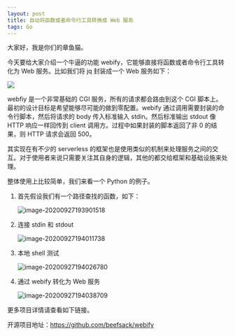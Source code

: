 ```yaml
---
layout: post
title: 自动将函数或者命令行工具转换成 Web 服务
tags: Go
---
```


大家好，我是你们的章鱼猫。

今天要给大家介绍一个牛逼的功能 webify，它能够直接将函数或者命令行工具转化为 Web 服务。比如我们将 jq 封装成一个 Web 服务如下：

![](/Users/zhupeng/Downloads/webnify.gif)

webfiy 是一个非常基础的 CGI 服务，所有的请求都会路由到这个 CGI 脚本上。最初的设计目标是希望能够尽可能的做到零配置。webify 通过调用需要封装的命令行脚本，然后将请求的 body 传入标准输入 stdin。然后标准输出 stdout 像 HTTP 响应一样回传到 client 调用方。过程中如果封装的脚本返回了非 0 的结果，则 HTTP 请求会返回 500。

其实现在有不少的 serverless 的框架也是使用类似的机制来处理服务之间的交互。对于使用者来说只需要关注其自身的逻辑，其他的都交给框架和基础设施来处理。

整体使用上比较简单，我们来看一个 Python 的例子。

1. 首先假设我们有一个路径查找的函数，如下：

   ![image-20200927193901518](https://raw.githubusercontent.com/ZhuPeng/pic/master/mac_github_images/compress_image-20200927193901518.png)

2. 连接 stdin 和 stdout

   ![image-20200927194011738](https://raw.githubusercontent.com/ZhuPeng/pic/master/mac_github_images/compress_image-20200927194011738.png)

3. 本地 shell 测试

   ![image-20200927194026780](https://raw.githubusercontent.com/ZhuPeng/pic/master/mac_github_images/compress_image-20200927194026780.png)

4. 通过 webify 转化为 Web 服务

   ![image-20200927194038709](https://raw.githubusercontent.com/ZhuPeng/pic/master/mac_github_images/compress_image-20200927194038709.png)

更多项目详情请查看如下链接。

开源项目地址：https://github.com/beefsack/webify

